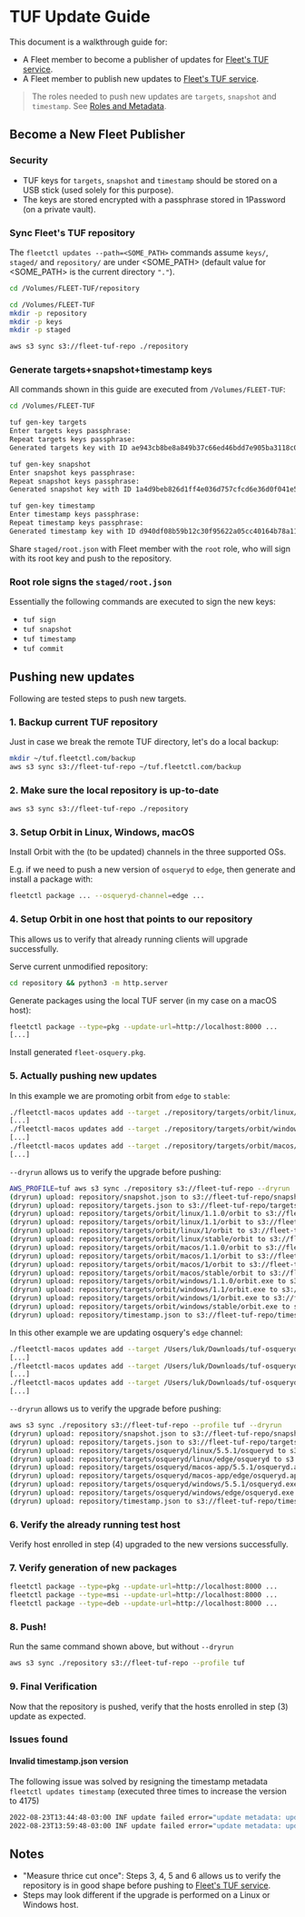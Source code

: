 # TUF Update Guide

This document is a walkthrough guide for:
- A Fleet member to become a publisher of updates for [Fleet's TUF service](tuf.fleetctl.com).
- A Fleet member to publish new updates to [Fleet's TUF service](tuf.fleetctl.com). 

> The roles needed to push new updates are `targets`, `snapshot` and `timestamp`. See [Roles and Metadata](https://theupdateframework.io/metadata/).

## Become a New Fleet Publisher

### Security

- TUF keys for `targets`, `snapshot` and `timestamp` should be stored on a USB stick (used solely for this purpose).
- The keys are stored encrypted with a passphrase stored in 1Password (on a private vault).

### Sync Fleet's TUF repository

The `fleetctl updates --path=<SOME_PATH>` commands assume `keys/`, `staged/` and `repository/` are under
<SOME_PATH> (default value for <SOME_PATH> is the current directory `"."`).

```sh
cd /Volumes/FLEET-TUF/repository

cd /Volumes/FLEET-TUF
mkdir -p repository
mkdir -p keys
mkdir -p staged

aws s3 sync s3://fleet-tuf-repo ./repository
```

### Generate targets+snapshot+timestamp keys

All commands shown in this guide are executed from `/Volumes/FLEET-TUF`:
```sh
cd /Volumes/FLEET-TUF
```

```sh
tuf gen-key targets
Enter targets keys passphrase:
Repeat targets keys passphrase:
Generated targets key with ID ae943cb8be8a849b37c66ed46bdd7e905ba3118c0c051a6ee3cd30625855a076
```
```sh
tuf gen-key snapshot
Enter snapshot keys passphrase:
Repeat snapshot keys passphrase:
Generated snapshot key with ID 1a4d9beb826d1ff4e036d757cfcd6e36d0f041e58d25f99ef3a20ae3f8dd71e3
```
```sh
tuf gen-key timestamp
Enter timestamp keys passphrase:
Repeat timestamp keys passphrase:
Generated timestamp key with ID d940df08b59b12c30f95622a05cc40164b78a11dd7d408395ee4f79773331b30
```

Share `staged/root.json` with Fleet member with the `root` role, who will sign with its root key and push to the repository.

### Root role signs the `staged/root.json`

Essentially the following commands are executed to sign the new keys:
- `tuf sign`
- `tuf snapshot`
- `tuf timestamp`
- `tuf commit`

## Pushing new updates

Following are tested steps to push new targets.

### 1. Backup current TUF repository

Just in case we break the remote TUF directory, let's do a local backup:
```sh
mkdir ~/tuf.fleetctl.com/backup
aws s3 sync s3://fleet-tuf-repo ~/tuf.fleetctl.com/backup
```

### 2. Make sure the local repository is up-to-date

```sh
aws s3 sync s3://fleet-tuf-repo ./repository
```

### 3. Setup Orbit in Linux, Windows, macOS

Install Orbit with the (to be updated) channels in the three supported OSs.

E.g. if we need to push a new version of `osqueryd` to `edge`, then generate and install a package with:
```sh
fleetctl package ... --osqueryd-channel=edge ...
```

### 4. Setup Orbit in one host that points to our repository

This allows us to verify that already running clients will upgrade successfully.

Serve current unmodified repository:
```sh
cd repository && python3 -m http.server
```

Generate packages using the local TUF server (in my case on a macOS host):
```sh
fleetctl package --type=pkg --update-url=http://localhost:8000 ...
[...]
```

Install generated `fleet-osquery.pkg`.

### 5. Actually pushing new updates

In this example we are promoting orbit from `edge` to `stable`:
```sh
./fleetctl-macos updates add --target ./repository/targets/orbit/linux/edge/orbit --platform linux --name orbit --version 1.1.0 -t 1.1 -t 1 -t stable
[...]
./fleetctl-macos updates add --target ./repository/targets/orbit/windows/edge/orbit.exe --platform windows --name orbit --version 1.1.0 -t 1.1 -t 1 -t stable
[...]
./fleetctl-macos updates add --target ./repository/targets/orbit/macos/edge/orbit --platform macos --name orbit --version 1.1.0 -t 1.1 -t 1 -t stable
[...]
```

`--dryrun` allows us to verify the upgrade before pushing:
```sh
AWS_PROFILE=tuf aws s3 sync ./repository s3://fleet-tuf-repo --dryrun
(dryrun) upload: repository/snapshot.json to s3://fleet-tuf-repo/snapshot.json
(dryrun) upload: repository/targets.json to s3://fleet-tuf-repo/targets.json
(dryrun) upload: repository/targets/orbit/linux/1.1.0/orbit to s3://fleet-tuf-repo/targets/orbit/linux/1.1.0/orbit
(dryrun) upload: repository/targets/orbit/linux/1.1/orbit to s3://fleet-tuf-repo/targets/orbit/linux/1.1/orbit
(dryrun) upload: repository/targets/orbit/linux/1/orbit to s3://fleet-tuf-repo/targets/orbit/linux/1/orbit
(dryrun) upload: repository/targets/orbit/linux/stable/orbit to s3://fleet-tuf-repo/targets/orbit/linux/stable/orbit
(dryrun) upload: repository/targets/orbit/macos/1.1.0/orbit to s3://fleet-tuf-repo/targets/orbit/macos/1.1.0/orbit
(dryrun) upload: repository/targets/orbit/macos/1.1/orbit to s3://fleet-tuf-repo/targets/orbit/macos/1.1/orbit
(dryrun) upload: repository/targets/orbit/macos/1/orbit to s3://fleet-tuf-repo/targets/orbit/macos/1/orbit
(dryrun) upload: repository/targets/orbit/macos/stable/orbit to s3://fleet-tuf-repo/targets/orbit/macos/stable/orbit
(dryrun) upload: repository/targets/orbit/windows/1.1.0/orbit.exe to s3://fleet-tuf-repo/targets/orbit/windows/1.1.0/orbit.exe
(dryrun) upload: repository/targets/orbit/windows/1.1/orbit.exe to s3://fleet-tuf-repo/targets/orbit/windows/1.1/orbit.exe
(dryrun) upload: repository/targets/orbit/windows/1/orbit.exe to s3://fleet-tuf-repo/targets/orbit/windows/1/orbit.exe
(dryrun) upload: repository/targets/orbit/windows/stable/orbit.exe to s3://fleet-tuf-repo/targets/orbit/windows/stable/orbit.exe
(dryrun) upload: repository/timestamp.json to s3://fleet-tuf-repo/timestamp.json
```

In this other example we are updating osquery's `edge` channel:

```sh
./fleetctl-macos updates add --target /Users/luk/Downloads/tuf-osqueryd/osqueryd.exe --platform windows --name osqueryd --version 5.5.1 -t edge
[...]
./fleetctl-macos updates add --target /Users/luk/Downloads/tuf-osqueryd/osqueryd.app.tar.gz --platform macos-app --name osqueryd --version 5.5.1 -t edge
[...]
./fleetctl-macos updates add --target /Users/luk/Downloads/tuf-osqueryd/osqueryd --platform linux --name osqueryd --version 5.5.1 -t edge
[...]
```

`--dryrun` allows us to verify the upgrade before pushing:
```sh
aws s3 sync ./repository s3://fleet-tuf-repo --profile tuf --dryrun
(dryrun) upload: repository/snapshot.json to s3://fleet-tuf-repo/snapshot.json
(dryrun) upload: repository/targets.json to s3://fleet-tuf-repo/targets.json
(dryrun) upload: repository/targets/osqueryd/linux/5.5.1/osqueryd to s3://fleet-tuf-repo/targets/osqueryd/linux/5.5.1/osqueryd
(dryrun) upload: repository/targets/osqueryd/linux/edge/osqueryd to s3://fleet-tuf-repo/targets/osqueryd/linux/edge/osqueryd
(dryrun) upload: repository/targets/osqueryd/macos-app/5.5.1/osqueryd.app.tar.gz to s3://fleet-tuf-repo/targets/osqueryd/macos-app/5.5.1/osqueryd.app.tar.gz
(dryrun) upload: repository/targets/osqueryd/macos-app/edge/osqueryd.app.tar.gz to s3://fleet-tuf-repo/targets/osqueryd/macos-app/edge/osqueryd.app.tar.gz
(dryrun) upload: repository/targets/osqueryd/windows/5.5.1/osqueryd.exe to s3://fleet-tuf-repo/targets/osqueryd/windows/5.5.1/osqueryd.exe
(dryrun) upload: repository/targets/osqueryd/windows/edge/osqueryd.exe to s3://fleet-tuf-repo/targets/osqueryd/windows/edge/osqueryd.exe
(dryrun) upload: repository/timestamp.json to s3://fleet-tuf-repo/timestamp.json
```

### 6. Verify the already running test host

Verify host enrolled in step (4) upgraded to the new versions successfully.

### 7. Verify generation of new packages

```sh
fleetctl package --type=pkg --update-url=http://localhost:8000 ...
fleetctl package --type=msi --update-url=http://localhost:8000 ...
fleetctl package --type=deb --update-url=http://localhost:8000 ...
```

### 8. Push!

Run the same command shown above, but without `--dryrun`
```sh
aws s3 sync ./repository s3://fleet-tuf-repo --profile tuf
```

### 9. Final Verification

Now that the repository is pushed, verify that the hosts enrolled in step (3) update as expected. 

### Issues found

#### Invalid timestamp.json version

The following issue was solved by resigning the timestamp metadata `fleetctl updates timestamp` (executed three times to increase the version to 4175)
```sh
2022-08-23T13:44:48-03:00 INF update failed error="update metadata: update metadata: tuf: failed to decode timestamp.json: version 4172 is lower than current version 4174"
2022-08-23T13:59:48-03:00 INF update failed error="update metadata: update metadata: tuf: failed to decode timestamp.json: version 4172 is lower than current version 4174"
```

## Notes

- "Measure thrice cut once": Steps 3, 4, 5 and 6 allows us to verify the repository is in good shape before pushing to [Fleet's TUF service](tuf.fleetctl.com).
- Steps may look different if the upgrade is performed on a Linux or Windows host.